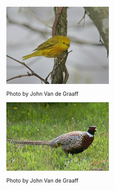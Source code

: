 ![yewa-3](../images/yewa-3.jpg)

Photo by John Van de Graaff

![rnph-1](../images/rnph-1.jpg)

Photo by John Van de Graaff
